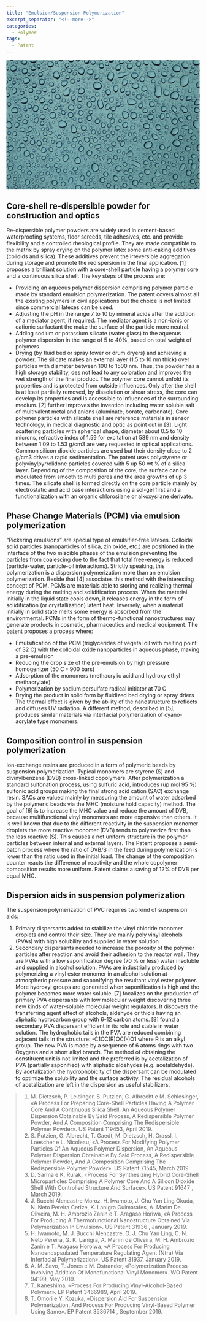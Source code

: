 ```yaml
---
title: "Emulsion/Suspension Polymerization"
excerpt_separator: "<!--more-->"
categories:
  - Polymer
tags:
  - Patent
---
```

![Alt text](/assets/images/nick-fewings-nbwmNehHvis-unsplash.jpg)

## **Core-shell re-dispersible powder for construction and optics**
Re-dispersible polymer powders are widely used in cement-based waterproofing systems, floor screeds, tile adhesives, etc. and provide flexibility and a controlled rheological profile. They are made compatible to the matrix by spray drying on the polymer latex some anti-caking additives (colloids and silica). These additives prevent the irreversible aggregation during storage and promote the redispersion in the final application. [1] proposes a brilliant solution with a core-shell particle having a polymer core and a continuous silica shell. The key steps of the process are:
- Providing an aqueous polymer dispersion comprising polymer particle made by standard emulsion polymerization. The patent covers almost all the existing polymers in civil applications but the choice is not limited since commercial latexes can be used.
- Adjusting the pH in the range 7 to 10 by mineral acids after the addition of a mediator agent, if required. The mediator agent is a non-ionic or cationic surfactant the make the surface of the particle more neutral.
- Adding sodium or potassium silicate (water glass) to the aqueous polymer dispersion in the range of 5 to 40%, based on total weight of polymers.
- Drying (by fluid bed or spray tower or drum dryers) and achieving a powder.
The silicate makes an external layer (1.5 to 10 nm thick) over particles with diameter between 100 to 1500 nm. Thus, the powder has a high storage stability, des not lead to any coloration and improves the wet strength of the final product. The polymer core cannot unfold its properties and is protected from outside influences. Only after the shell is at least partially removed, by dissolution or shear stress, the core can develop its properties and is accessible to influences of the surrounding medium. [2] further improves the invention including water soluble salt of multivalent metal and anions (aluminate, borate, carbonate).
Core polymer particles with silicate shell are reference materials in sensor technology, in medical diagnostic and optic as point out in [3]. Light scattering particles with spherical shape, diameter about 0.5 to 10 microns, refractive index of 1.59 for excitation at 589 nm and density between 1.09 to 1.53 g/cm3 are very requested in optical applications. Common silicon dioxide particles are used but their density close to 2 g/cm3 drives a rapid sedimentation. The patent uses polystyrene or polyvinylpyrrolidone particles covered with 5 up 50 wt % of a silica layer. Depending of the composition of the core, the surface can be modulated from smooth to multi pores and the area growths of up 3 times. The silicate shell is formed directly on the core particle mainly by electrostatic and acid base interactions using a sol-gel first and a functionalization with an organic chlorosilane or alkoxysilane derivate.

## **Phase Change Materials (PCM) via emulsion polymerization**
“Pickering emulsions” are special type of emulsifier-free latexes. Colloidal solid particles (nanoparticles of silica, zin oxide, etc.) are positioned in the interface of the two miscible phases of the emulsion preventing the particles from coalescing due to the fact that total free-energy is reduced (particle-water, particle-oil interactions). Strictly speaking, this polymerization is a dispersion polymerization more than an emulsion polymerization. Beside that [4] associates this method with the interesting concept of PCM. PCMs are materials able to storing and realizing thermal energy during the melting and solidification process. When the material initially in the liquid state cools down, it releases energy in the form of solidification (or crystallization) latent heat. Inversely, when a material initially in solid state melts some energy is absorbed from the environmental. PCMs in the form of thermo-functional nanostructures may generate products in cosmetic, pharmaceutics and medical equipment. The patent proposes a process where:
- Emulsification of the PCM (triglycerides of vegetal oil with melting point of 32 C) with the colloidal oxide nanoparticles in aqueous phase, making a pre-emulsion
- Reducing the drop size of the pre-emulsion by high pressure homogenizer (50 C - 900 bars)
- Adsorption of the monomers (methacrylic acid and hydroxy ethyl methacrylate)
- Polymerization by sodium persulfate radical initiator at 70 C
- Drying the product in solid form by fluidized bed drying or spray driers
The thermal effect is given by the ability of the nanostructure to reflects and diffuses UV radiation. A different method, described in [5], produces similar materials via interfacial polymerization of cyano-acrylate type monomers.

## **Composition control in suspension polymerization**
Ion-exchange resins are produced in a form of polymeric beads by suspension polymerization. Typical monomers are styrene (S) and divinylbenzene (DVB) cross-linked copolymers. After polymerization a standard sulfonation process, using sulfuric acid, introduces (up mol 95 %) sulfonic acid groups making the final strong acid cation (SAC) exchange resin. SACs are valued mainly by measuring the amount of water adsorbed by the polymeric beads via the MHC (moisture hold capacity) method. The goal of [6] is to increase the MHC value and reduce the amount of DVB, because multifunctional vinyl monomers are more expensive than others. It is well known that due to the different reactivity in the suspension monomer droplets the more reactive monomer (DVB) tends to polymerize first than the less reactive (S). This causes a not uniform structure in the polymer particles between internal and external layers. The Patent proposes a semi-batch process where the ratio of DVB/S in the feed during polymerization is lower than the ratio used in the initial load. The change of the composition counter reacts the difference of reactivity and the whole copolymer composition results more uniform. Patent claims a saving of 12% of DVB per equal MHC.

## **Dispersion aids in suspension polymerization**
The suspension polymerization of PVC requires two kind of suspension aids: 
1. Primary dispersants added to stabilize the vinyl chloride monomer droplets and control their size. They are mainly poly vinyl alcohols (PVAs) with high solubility and supplied in water solution
2. Secondary dispersants needed to increase the porosity of the polymer particles after reaction and avoid their adhesion to the reactor wall. They are PVAs with a low saponification degree (70 % or less) water insoluble and supplied in alcohol solution.
PVAs are industrially produced by polymerizing a vinyl ester monomer in an alcohol solution at atmospheric pressure and saponifying the resultant vinyl ester polymer. More hydroxyl groups are generated when saponification is high and the polymer becomes more water soluble.
[7] focalizes on the production of primary PVA dispersants with low molecular weight discovering three new kinds of water-soluble molecular weight regulators. It discovers the transferring agent effect of alcohols, aldehyde or thiols having an aliphatic hydrocarbon group with 6-12 carbon atoms.
[8] found a secondary PVA dispersant efficient in its role and stable in water solution. The hydrophobic tails in the PVA are reduced combining adjacent tails in the structure: -C1CC(R)OC(-)O1 where R is an alkyl group. The new PVA is made by a sequence of 6 atoms rings with two Oxygens and a short alkyl branch. The method of obtaining the constituent unit is not limited and the preferred is by acetalization of PVA (partially saponified) with aliphatic aldehydes (e.g. acetaldehyde). By acetalization the hydrophobicity of the dispersant can be modulated to optimize the solubility and the surface activity. The residual alcohols of acetalization are left in the dispersion as useful stabilizers.


>1. M. Dietzsch, P. Leidinger, S. Putzien, G. Albrecht e M. Schlesinger, «A Process For Preparing Core-Shell Particles Having A Polymer Core And A Continuous Silica Shell, An Aqueous Polymer Dispersion Obtainable By Said Process, A Redispersible Polymer Powder, And A Composition Comprising The Redispersible Polymer Powder». US Patent 119453, April 2019.
>2. S. Putzien, G. Albrecht, T. Gaedt, M. Dietzsch, H. Grassl, I. Loescher e L. Nicoleau, «A Process For Modifying Polymer Particles Of An Aqueous Polymer Dispersion, An Aqueous Polymer Dispersion Obtainable By Said Process, A Redispersible Polymer Powder, And A Composition Comprising The Redispersible Polymer Powder». US Patent 71545, March 2019.
>3. D. Sarma e K. Rurak, «Process For Synthesizing Hybrid Core-Shell Microparticles Comprising A Polymer Core And A Silicon Dioxide Shell With Controlled Structure And Surface». US Patent 91647 , March 2019.
>4. J. Bucchi Alencastre Moroz, H. Iwamoto, J. Chu Yan Ling Okuda, N. Neto Pereira Cerize, K. Lanigra Guimarafes, A. Marim De Oliveira, M. H. Ambrozio Zanin e T. Aragaso Horiwa, «A Process For Producing A Thermofunctional Nanostructure Obtained Via Polymerization In Emulsion». US Patent 31936 , January 2019.
>5. H. Iwamoto, M. J. Bucchi Alencastre, O. J. Chu Yan Ling, C. N. Neto Pereira, G. K. Lanigra, A. Marim de Oliveira, M. H. Ambrozio Zanin e T. Aragaso Horoiwa, «A Process For Producing Nanoencapsulated Temperature Regulating Agent (Ntra) Via Inferfacial Polymerization». US Patent 31937, January 2019.
>6. A. M. Savo, T. Jones e M. Ostrander, «Polymerization Process Involving Addition Of Monofunctional Vinyl Monomer». WO Patent 94199, May 2019.
>7. T. Kaneshima, «Process For Producing Vinyl-Alcohol-Based Polymer». EP Patent 3466989, April 2019.
>8. T. Omori e Y. Kozuka, «Dispersion Aid For Suspension Polymerization, And Process For Producing Vinyl-Based Polymer Using Same». EP Patent 3536714 , September 2019.

